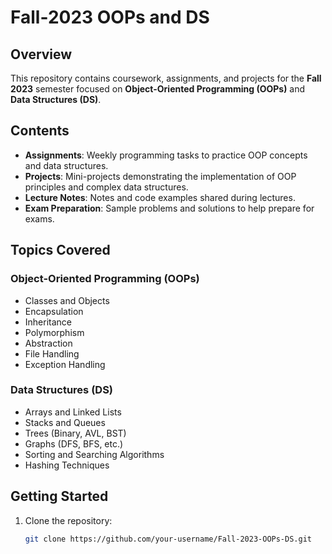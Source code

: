 # Fall-2023 OOPs and DS

## Overview
This repository contains coursework, assignments, and projects for the **Fall 2023** semester focused on **Object-Oriented Programming (OOPs)** and **Data Structures (DS)**.

## Contents
- **Assignments**: Weekly programming tasks to practice OOP concepts and data structures.
- **Projects**: Mini-projects demonstrating the implementation of OOP principles and complex data structures.
- **Lecture Notes**: Notes and code examples shared during lectures.
- **Exam Preparation**: Sample problems and solutions to help prepare for exams.

## Topics Covered
### Object-Oriented Programming (OOPs)
- Classes and Objects
- Encapsulation
- Inheritance
- Polymorphism
- Abstraction
- File Handling
- Exception Handling

### Data Structures (DS)
- Arrays and Linked Lists
- Stacks and Queues
- Trees (Binary, AVL, BST)
- Graphs (DFS, BFS, etc.)
- Sorting and Searching Algorithms
- Hashing Techniques

## Getting Started
1. Clone the repository:
   ```bash
   git clone https://github.com/your-username/Fall-2023-OOPs-DS.git
